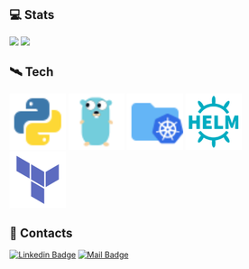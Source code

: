 ## 💻 Stats
<p align = "left">
  <img src = "https://github-readme-stats.vercel.app/api?username=valeriano-manassero&show_icons=true&theme=bear" width = 400>
  <img src = "https://github-readme-streak-stats.herokuapp.com?user=valeriano-manassero&theme=dark&hide_border=true" width = 400>
</p>

## 🛰️ Tech
<p align="left">
<img src="https://github.com/PKief/vscode-material-icon-theme/blob/main/icons/python.svg" alt="python" width="100" height="100" />
<img src="https://github.com/PKief/vscode-material-icon-theme/blob/main/icons/go_gopher.svg" alt="golang" width="100" height="100" />
<img src="https://github.com/PKief/vscode-material-icon-theme/blob/main/icons/folder-kubernetes.svg" alt="kubernetes" width="100" height="100" />
<img src="https://github.com/PKief/vscode-material-icon-theme/blob/main/icons/helm.svg" alt="helm" width="100" height="100" />
<img src="https://github.com/PKief/vscode-material-icon-theme/blob/main/icons/terraform.svg" alt="terraform" width="100" height="100" />
</p>

## 📌 Contacts
[![Linkedin Badge](https://img.shields.io/badge/linkedin-%230077B5.svg?&style=for-the-badge&logo=linkedin&logoColor=white)](https://www.linkedin.com/in/valerianomanassero)
[![Mail Badge](https://img.shields.io/badge/email-c14438?style=for-the-badge&logo=Gmail&logoColor=white&link=mailto:valeriano.manassero@gmail.com)](mailto:valeriano.manassero@gmail.com)
